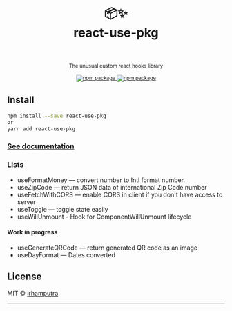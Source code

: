 <div align="center">
<h1>
<br/>
📦✨
<br/>
react-use-pkg
<br/>
<br/>
</h1>

<small>The unusual custom react hooks library</small>

<sup>
<a href="https://www.npmjs.com/package/react-use-pkg">
<img src="https://img.shields.io/npm/v/react-use-pkg.svg" alt="npm package" />
</a>
<a href="#">
<img src="https://travis-ci.com/irhamputra/react-use-pkg.svg?branch=master" alt="npm package" />
</a>
</sup>
</div>

## Install

```bash
npm install --save react-use-pkg
or
yarn add react-use-pkg
```

### [See documentation](https://github.com/irhamputra/react-use-pkg/wiki/docs)

### Lists

- useFormatMoney — convert number to Intl format number.
- useZipCode — return JSON data of international Zip Code number
- useFetchWithCORS — enable CORS in client if you don't have access to server
- useToggle — toggle state easily
- useWillUnmount - Hook for ComponentWillUnmount lifecycle

#### Work in progress

- useGenerateQRCode — return generated QR code as an image
- useDayFormat — Dates converted

## License

MIT © [irhamputra](https://github.com/irhamputra)

---
